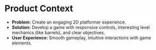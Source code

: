 # Product Context

- **Problem:** Create an engaging 2D platformer experience.
- **Solution:** Develop a game with responsive controls, interesting level mechanics (like barrels), and clear objectives.
- **User Experience:** Smooth gameplay, intuitive interactions with game elements.
